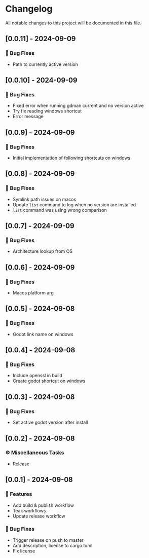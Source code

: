 # Changelog

All notable changes to this project will be documented in this file.

## [0.0.11] - 2024-09-09

### 🐛 Bug Fixes

- Path to currently active version

<!-- generated by git-cliff -->
## [0.0.10] - 2024-09-09

### 🐛 Bug Fixes

- Fixed error when running gdman current and no version active
- Try fix reading windows shortcut
- Error message

<!-- generated by git-cliff -->
## [0.0.9] - 2024-09-09

### 🐛 Bug Fixes

- Initial implementation of following shortcuts on windows

<!-- generated by git-cliff -->
## [0.0.8] - 2024-09-09

### 🐛 Bug Fixes

- Symlink path issues on macos
- Update `list` command to log when no version are installed
- `list` command was using wrong comparison

<!-- generated by git-cliff -->
## [0.0.7] - 2024-09-09

### 🐛 Bug Fixes

- Architecture lookup from OS

<!-- generated by git-cliff -->
## [0.0.6] - 2024-09-09

### 🐛 Bug Fixes

- Macos platform arg

<!-- generated by git-cliff -->
## [0.0.5] - 2024-09-08

### 🐛 Bug Fixes

- Godot link name on windows

<!-- generated by git-cliff -->
## [0.0.4] - 2024-09-08

### 🐛 Bug Fixes

- Include openssl in build
- Create godot shortcut on windows

<!-- generated by git-cliff -->
## [0.0.3] - 2024-09-08

### 🐛 Bug Fixes

- Set active godot version after install

<!-- generated by git-cliff -->
## [0.0.2] - 2024-09-08

### ⚙️ Miscellaneous Tasks

- Release

<!-- generated by git-cliff -->
## [0.0.1] - 2024-09-08

### 🚀 Features

- Add build & publish workflow
- Teak workflows
- Update release workflow

### 🐛 Bug Fixes

- Trigger release on push to master
- Add description, license to cargo.toml
- Fix license

<!-- generated by git-cliff -->
